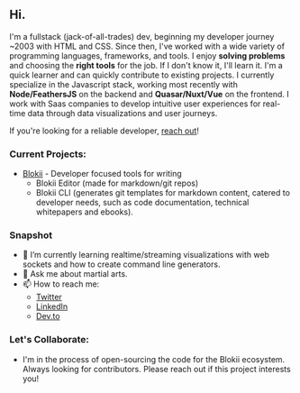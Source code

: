 ## Hi.
I'm a fullstack (jack-of-all-trades) dev, beginning my developer journey ~2003 with HTML and CSS. Since then, I've worked with a wide variety of programming languages, frameworks, and tools. I enjoy **solving problems** and choosing the **right tools** for the job. If I don't know it, I'll learn it. I'm a quick learner and can quickly contribute to existing projects. I currently specialize in the Javascript stack, working most recently with **Node/FeathersJS** on the backend and **Quasar/Nuxt/Vue** on the frontend. I work with Saas companies to develop intuitive user experiences for real-time data through data visualizations and user journeys.

If you're looking for a reliable developer, [reach out](https://www.rachelcheuk.com/contact)!

### Current Projects:

* [Blokii](www.blokii.com) - Developer focused tools for writing
  - Blokii Editor (made for markdown/git repos)
  - Blokii CLI (generates git templates for markdown content, catered to developer needs, such as code documentation, technical whitepapers and ebooks). 

### Snapshot
- 🌱 I’m currently learning realtime/streaming visualizations with web sockets and how to create command line generators.
- 💬 Ask me about martial arts.
- 📫 How to reach me: 
  * [Twitter](twitter.com/@rachel_cheuk)
  * [LinkedIn](linkedin.com/in/rachelcheuk)
  * [Dev.to](https://dev.to/rachel_cheuk)
  
### Let's Collaborate:
- I'm in the process of open-sourcing the code for the Blokii ecosystem. Always looking for contributors. Please reach out if this project interests you! 
